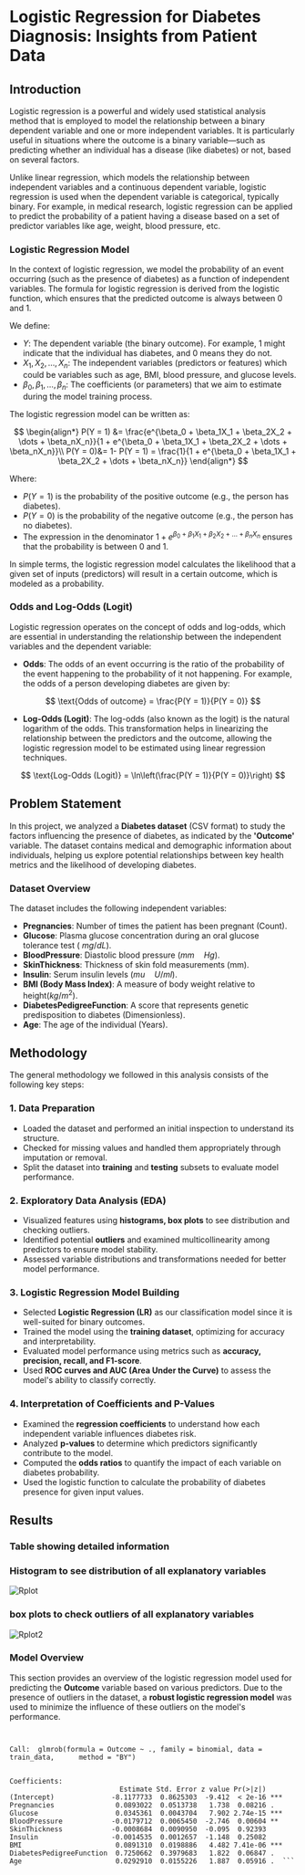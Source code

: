 # Logistic Regression for Diabetes Diagnosis: Insights from Patient Data
## Introduction

Logistic regression is a powerful and widely used statistical analysis method that is employed to model the relationship between a binary dependent variable and one or more independent variables. It is particularly useful in situations where the outcome is a binary variable—such as predicting whether an individual has a disease (like diabetes) or not, based on several factors. 

Unlike linear regression, which models the relationship between independent variables and a continuous dependent variable, logistic regression is used when the dependent variable is categorical, typically binary. For example, in medical research, logistic regression can be applied to predict the probability of a patient having a disease based on a set of predictor variables like age, weight, blood pressure, etc.

### Logistic Regression Model

In the context of logistic regression, we model the probability of an event occurring (such as the presence of diabetes) as a function of independent variables. The formula for logistic regression is derived from the logistic function, which ensures that the predicted outcome is always between 0 and 1. 

We define:

- $Y$: The dependent variable (the binary outcome). For example, 1 might indicate that the individual has diabetes, and 0 means they do not.
- $X_1, X_2, \dots, X_n$: The independent variables (predictors or features) which could be variables such as age, BMI, blood pressure, and glucose levels.
- $\beta_0, \beta_1, \dots, \beta_n$: The coefficients (or parameters) that we aim to estimate during the model training process.

The logistic regression model can be written as:

$$
\begin{align*}
P(Y = 1) &= \frac{e^{\beta_0 + \beta_1X_1 + \beta_2X_2 + \dots + \beta_nX_n}}{1 + e^{\beta_0 + \beta_1X_1 + \beta_2X_2 + \dots + \beta_nX_n}}\\
P(Y = 0)&= 1- P(Y = 1) = \frac{1}{1 + e^{\beta_0 + \beta_1X_1 + \beta_2X_2 + \dots + \beta_nX_n}}
\end{align*}
$$

Where:
- $P(Y = 1)$ is the probability of the positive outcome (e.g., the person has diabetes).
- $P(Y = 0)$ is the probability of the negative outcome (e.g., the person has no diabetes).
- The expression in the denominator $1 + e^{\beta_0 + \beta_1X_1 + \beta_2X_2 + \dots + \beta_nX_n}$ ensures that the probability is between 0 and 1.

In simple terms, the logistic regression model calculates the likelihood that a given set of inputs (predictors) will result in a certain outcome, which is modeled as a probability.

### Odds and Log-Odds (Logit)

Logistic regression operates on the concept of odds and log-odds, which are essential in understanding the relationship between the independent variables and the dependent variable:

- **Odds**: The odds of an event occurring is the ratio of the probability of the event happening to the probability of it not happening. For example, the odds of a person developing diabetes are given by:

$$
\text{Odds of outcome} = \frac{P(Y = 1)}{P(Y = 0)}
$$

- **Log-Odds (Logit)**: The log-odds (also known as the logit) is the natural logarithm of the odds. This transformation helps in linearizing the relationship between the predictors and the outcome, allowing the logistic regression model to be estimated using linear regression techniques.

$$
\text{Log-Odds (Logit)} = \ln\left(\frac{P(Y = 1)}{P(Y = 0)}\right)
$$

## Problem Statement

In this project, we analyzed a **Diabetes dataset** (CSV format) to study the factors influencing the presence of diabetes, as indicated by the **'Outcome'** variable. The dataset contains medical and demographic information about individuals, helping us explore potential relationships between key health metrics and the likelihood of developing diabetes.

### Dataset Overview

The dataset includes the following independent variables:

- **Pregnancies**: Number of times the patient has been pregnant (Count).
- **Glucose**: Plasma glucose concentration during an oral glucose tolerance test ( $mg/dL$).
- **BloodPressure**: Diastolic blood pressure ($mm \quad Hg$).
- **SkinThickness**: Thickness of skin fold measurements (mm).
- **Insulin**: Serum insulin levels ($mu \quad U/ml$).
- **BMI (Body Mass Index)**: A measure of body weight relative to height($kg/m^2$).
- **DiabetesPedigreeFunction**: A score that represents genetic predisposition to diabetes (Dimensionless).
- **Age**: The age of the individual (Years).

## Methodology

The general methodology we followed in this analysis consists of the following key steps:

### 1. Data Preparation
   - Loaded the dataset and performed an initial inspection to understand its structure.
   - Checked for missing values and handled them appropriately through imputation or removal.
   - Split the dataset into **training** and **testing** subsets to evaluate model performance.

### 2. Exploratory Data Analysis (EDA)
   - Visualized features using **histograms, box plots** to see distribution and checking outliers.
   - Identified potential **outliers** and examined multicollinearity among predictors to ensure model stability.
   - Assessed variable distributions and transformations needed for better model performance.

### 3. Logistic Regression Model Building
   - Selected **Logistic Regression (LR)** as our classification model since it is well-suited for binary outcomes.
   - Trained the model using the **training dataset**, optimizing for accuracy and interpretability.
   - Evaluated model performance using metrics such as **accuracy, precision, recall, and F1-score**.
   - Used **ROC curves and AUC (Area Under the Curve)** to assess the model's ability to classify correctly.

### 4. Interpretation of Coefficients and P-Values
   - Examined the **regression coefficients** to understand how each independent variable influences diabetes risk.
   - Analyzed **p-values** to determine which predictors significantly contribute to the model.
   - Computed the **odds ratios** to quantify the impact of each variable on diabetes probability.
   - Used the logistic function to calculate the probability of diabetes presence for given input values.

## Results

### Table showing detailed information

### Histogram to see distribution of all explanatory variables

![Rplot](https://github.com/user-attachments/assets/1ffbe9cf-e7b7-44ff-933c-425cca584219)

### box plots to check outliers of all explanatory variables

![Rplot2](https://github.com/user-attachments/assets/ecf43254-c568-42b7-bc58-359d8cdfca12)

### Model Overview

This section provides an overview of the logistic regression model used for predicting the **Outcome** variable based on various predictors. Due to the presence of outliers in the dataset, a **robust logistic regression model** was used to minimize the influence of these outliers on the model's performance.

```Call:  glmrob(formula = Outcome ~ ., family = binomial, data = train_data,      method = "BY") 


Call:  glmrob(formula = Outcome ~ ., family = binomial, data = train_data,      method = "BY") 


Coefficients:
                           Estimate Std. Error z value Pr(>|z|)    
(Intercept)              -8.1177733  0.8625303  -9.412  < 2e-16 ***
Pregnancies               0.0893022  0.0513738   1.738  0.08216 .  
Glucose                   0.0345361  0.0043704   7.902 2.74e-15 ***
BloodPressure            -0.0179712  0.0065450  -2.746  0.00604 ** 
SkinThickness            -0.0008684  0.0090950  -0.095  0.92393    
Insulin                  -0.0014535  0.0012657  -1.148  0.25082    
BMI                       0.0891310  0.0198886   4.482 7.41e-06 ***
DiabetesPedigreeFunction  0.7250662  0.3979683   1.822  0.06847 .  
Age                       0.0292910  0.0155226   1.887  0.05916 .  ```








